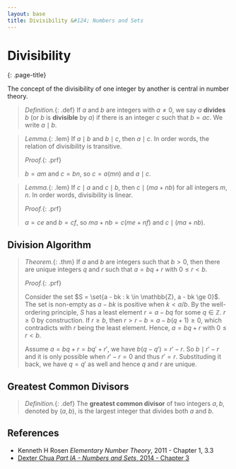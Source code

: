 ```yaml
---
layout: base
title: Divisibility &#124; Numbers and Sets
---
```


# Divisibility
{: .page-title}

The concept of the divisibility of one integer by another is central in number theory.

> *Definition.*{: .def}
> If $a$ and $b$ are integers with $a \not = 0$, we say $a$ **divides** $b$ (or $b$ is **divisible** by $a$)
> if there is an integer $c$ such that $b = ac$.
> We write $a \mid b$.

> *Lemma.*{: .lem}
> If $a \mid b$ and $b \mid c$, then $a \mid c$.
> In order words, the relation of divisibility is transitive.
>
> *Proof.*{: .prf}
>
> $b = am$ and $c = bn$, so $c = a(mn)$ and $a \mid c$.

> *Lemma.*{: .lem}
> If $c \mid a$ and $c \mid b$, then $c \mid (ma + nb)$ for all integers $m, n$.
> In order words, divisibility is linear.
>
> *Proof.*{: .prf}
>
> $a = ce$ and $b = cf$, so $ma + nb = c(me + nf)$ and $c \mid (ma + nb)$.

## Division Algorithm

> *Theorem.*{: .thm}
> If $a$ and $b$ are integers such that $b > 0$, then there are unique integers $q$ and $r$ such that $a = bq + r$ with $0 \le r < b$.
>
> *Proof.*{: .prf}
>
> Consider the set $S = \set{a - bk : k \in \mathbb{Z}, a - bk \ge 0}$.
> The set is non-empty as $a - bk$ is positive when $k < a/b$.
> By the well-ordering principle, $S$ has a least element $r = a - bq$ for some $q \in \mathbb{Z}$.
> $r \ge 0$ by construction. If $r \ge b$, then $r > r - b = a - b(q + 1) \ge 0$, which contradicts with $r$ being the least element.
> Hence, $a = bq + r$ with $0 \le r < b$.
>
> Assume $a = bq + r = bq' + r'$, we have $b(q - q') = r' - r$.
> So $b \mid r' - r$ and it is only possible when $r' - r = 0$ and thus $r' = r$.
> Substituding it back, we have $q = q'$ as well and hence $q$ and $r$ are unique.

## Greatest Common Divisors

> *Definition.*{: .def}
> The **greatest common divisor** of two integers $a, b$, denoted by $(a, b)$, is the largest integer that divides both $a$ and $b$.
## References

* Kenneth H Rosen _Elementary Number Theory_, 2011 - Chapter 1, 3.3
* [Dexter Chua _Part IA - Numbers and Sets_, 2014 - Chapter 3](https://dec41.user.srcf.net/notes/IA_M/numbers_and_sets.pdf)
